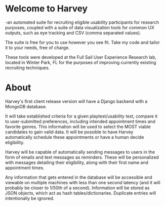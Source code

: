 Welcome to Harvey
=================
-an automated suite for recruiting eligible usability participants for research purposes, coupled with a suite of data visualization tools for common UX outputs, such as eye tracking and CSV (comma separated values).

The suite is free for you to use however you see fit. Take my code and tailor it to your needs, free of charge.

These tools were developed at the Full Sail User Experience Research lab, located in Winter Park, FL for the purposes of improving currently existing recruiting techniques.

About
=====

Harvey's first client release version will have a Django backend with a MongoDB database.

It will take established criteria for a given playtest/usability test, compare it to user-submitted preferences, including intended appointment times and favorite genres. This information will be used to select the MOST viable candidates to gain valid data. It will be possible to have Harvey automatically schedule these appointments or have a human decide eligibility.

Harvey will be capable of automatically sending messages to users in the form of emails and text messages as reminders. These will be personalized with messages detailing their eligibility, along with their first name and appointment times. 

Any information that gets entered in the database will be accessible and viewable on multiple machines with less than one second latency (and it will probably be closer to 1/50th of a second). Information will be stored as JSON objects, which act as hash tables/dictionaries. Duplicate entries will intentionally be ignored.
